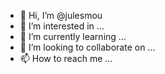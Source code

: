 - 👋 Hi, I’m @julesmou
- 👀 I’m interested in ...
- 🌱 I’m currently learning ...
- 💞️ I’m looking to collaborate on ...
- 📫 How to reach me ...

<!---
julesmou/julesmou is a ✨ special ✨ repository because its `README.md` (this file) appears on your GitHub profile.
You can click the Preview link to take a look at your changes.
--->
